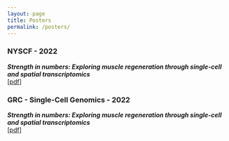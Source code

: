 ```yaml
---
layout: page
title: Posters
permalink: /posters/
---
```


### **NYSCF - 2022**
***Strength in numbers: Exploring muscle regeneration through single-cell and spatial transcriptomics***  
[[pdf](https://mckellardw.github.io/pdfs/posters/NYSCF_2022_DWMposter.pdf)]

### **GRC - Single-Cell Genomics - 2022**
***Strength in numbers: Exploring muscle regeneration through single-cell and spatial transcriptomics***  
[[pdf](https://mckellardw.github.io/pdfs/posters/GRC_Single-cell-genomics_2022_poster_v1.pdf)]
